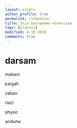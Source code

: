 ```yaml
---
layout: single
author_profile: true
permalink: /schedule/
title: Inja barnamamo minevisam
tags: [plansss]
modified: 4-10-2019
comments: true
---
```


# darsam

mabani 

kargah 

zaban

riazi

physic

andishe

